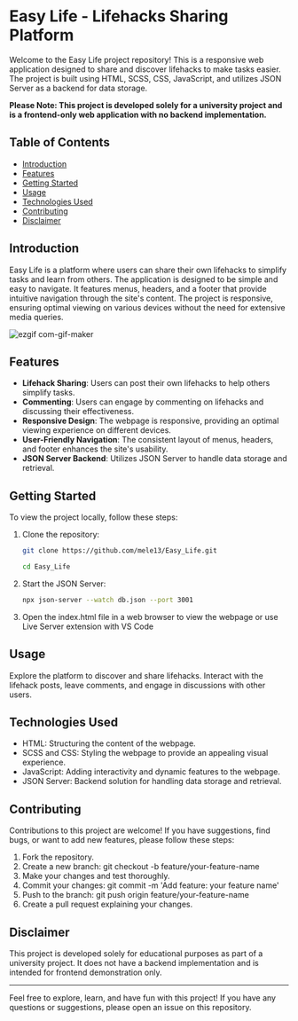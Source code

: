 # Easy Life - Lifehacks Sharing Platform

Welcome to the Easy Life project repository! This is a responsive web application designed to share and discover lifehacks to make tasks easier. The project is built using HTML, SCSS, CSS, JavaScript, and utilizes JSON Server as a backend for data storage.

**Please Note: This project is developed solely for a university project and is a frontend-only web application with no backend implementation.**

## Table of Contents

- [Introduction](#introduction)
- [Features](#features)
- [Getting Started](#getting-started)
- [Usage](#usage)
- [Technologies Used](#technologies-used)
- [Contributing](#contributing)
- [Disclaimer](#disclaimer)

## Introduction

Easy Life is a platform where users can share their own lifehacks to simplify tasks and learn from others. The application is designed to be simple and easy to navigate. It features menus, headers, and a footer that provide intuitive navigation through the site's content. The project is responsive, ensuring optimal viewing on various devices without the need for extensive media queries.

![ezgif com-gif-maker](https://github.com/mele13/Easy_Life/assets/87198060/28664388-acc1-4ee6-982d-76e620659535)

## Features

- **Lifehack Sharing**: Users can post their own lifehacks to help others simplify tasks.
- **Commenting**: Users can engage by commenting on lifehacks and discussing their effectiveness.
- **Responsive Design**: The webpage is responsive, providing an optimal viewing experience on different devices.
- **User-Friendly Navigation**: The consistent layout of menus, headers, and footer enhances the site's usability.
- **JSON Server Backend**: Utilizes JSON Server to handle data storage and retrieval.

## Getting Started

To view the project locally, follow these steps:

1. Clone the repository:
   ```bash
   git clone https://github.com/mele13/Easy_Life.git
   ```
   ```bash
   cd Easy_Life
   ```
2. Start the JSON Server:
    ```bash
    npx json-server --watch db.json --port 3001
    ```
3. Open the index.html file in a web browser to view the webpage or use Live Server extension with VS Code

## Usage
Explore the platform to discover and share lifehacks. Interact with the lifehack posts, leave comments, and engage in discussions with other users.

## Technologies Used
- HTML: Structuring the content of the webpage.
- SCSS and CSS: Styling the webpage to provide an appealing visual experience.
- JavaScript: Adding interactivity and dynamic features to the webpage.
- JSON Server: Backend solution for handling data storage and retrieval.

## Contributing
Contributions to this project are welcome! If you have suggestions, find bugs, or want to add new features, please follow these steps:
1.  Fork the repository.
2. Create a new branch: git checkout -b feature/your-feature-name
3. Make your changes and test thoroughly.
4. Commit your changes: git commit -m 'Add feature: your feature name'
5. Push to the branch: git push origin feature/your-feature-name
6. Create a pull request explaining your changes.

## Disclaimer
This project is developed solely for educational purposes as part of a university project. It does not have a backend implementation and is intended for frontend demonstration only.

--------------------------------------------------

Feel free to explore, learn, and have fun with this project! If you have any questions or suggestions, please open an issue on this repository.
